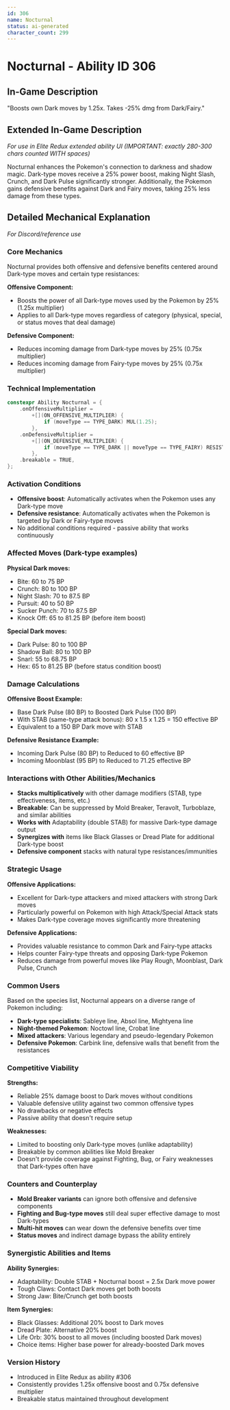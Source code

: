 ```yaml
---
id: 306
name: Nocturnal
status: ai-generated
character_count: 299
---
```


# Nocturnal - Ability ID 306

## In-Game Description
"Boosts own Dark moves by 1.25x. Takes -25% dmg from Dark/Fairy."

## Extended In-Game Description
*For use in Elite Redux extended ability UI (IMPORTANT: exactly 280-300 chars counted WITH spaces)*

Nocturnal enhances the Pokemon's connection to darkness and shadow magic. Dark-type moves receive a 25% power boost, making Night Slash, Crunch, and Dark Pulse significantly stronger. Additionally, the Pokemon gains defensive benefits against Dark and Fairy moves, taking 25% less damage from these types.

## Detailed Mechanical Explanation
*For Discord/reference use*

### Core Mechanics
Nocturnal provides both offensive and defensive benefits centered around Dark-type moves and certain type resistances:

**Offensive Component:**
- Boosts the power of all Dark-type moves used by the Pokemon by 25% (1.25x multiplier)
- Applies to all Dark-type moves regardless of category (physical, special, or status moves that deal damage)

**Defensive Component:**
- Reduces incoming damage from Dark-type moves by 25% (0.75x multiplier)
- Reduces incoming damage from Fairy-type moves by 25% (0.75x multiplier)

### Technical Implementation
```cpp
constexpr Ability Nocturnal = {
    .onOffensiveMultiplier =
        +[](ON_OFFENSIVE_MULTIPLIER) {
            if (moveType == TYPE_DARK) MUL(1.25);
        },
    .onDefensiveMultiplier =
        +[](ON_DEFENSIVE_MULTIPLIER) {
            if (moveType == TYPE_DARK || moveType == TYPE_FAIRY) RESISTANCE(.75);
        },
    .breakable = TRUE,
};
```

### Activation Conditions
- **Offensive boost**: Automatically activates when the Pokemon uses any Dark-type move
- **Defensive resistance**: Automatically activates when the Pokemon is targeted by Dark or Fairy-type moves
- No additional conditions required - passive ability that works continuously

### Affected Moves (Dark-type examples)
**Physical Dark moves:**
- Bite: 60 to 75 BP
- Crunch: 80 to 100 BP  
- Night Slash: 70 to 87.5 BP
- Pursuit: 40 to 50 BP
- Sucker Punch: 70 to 87.5 BP
- Knock Off: 65 to 81.25 BP (before item boost)

**Special Dark moves:**
- Dark Pulse: 80 to 100 BP
- Shadow Ball: 80 to 100 BP
- Snarl: 55 to 68.75 BP
- Hex: 65 to 81.25 BP (before status condition boost)

### Damage Calculations
**Offensive Boost Example:**
- Base Dark Pulse (80 BP) to Boosted Dark Pulse (100 BP)
- With STAB (same-type attack bonus): 80 x 1.5 x 1.25 = 150 effective BP
- Equivalent to a 150 BP Dark move with STAB

**Defensive Resistance Example:**
- Incoming Dark Pulse (80 BP) to Reduced to 60 effective BP
- Incoming Moonblast (95 BP) to Reduced to 71.25 effective BP

### Interactions with Other Abilities/Mechanics
- **Stacks multiplicatively** with other damage modifiers (STAB, type effectiveness, items, etc.)
- **Breakable**: Can be suppressed by Mold Breaker, Teravolt, Turboblaze, and similar abilities
- **Works with** Adaptability (double STAB) for massive Dark-type damage output
- **Synergizes with** items like Black Glasses or Dread Plate for additional Dark-type boost
- **Defensive component** stacks with natural type resistances/immunities

### Strategic Usage
**Offensive Applications:**
- Excellent for Dark-type attackers and mixed attackers with strong Dark moves
- Particularly powerful on Pokemon with high Attack/Special Attack stats
- Makes Dark-type coverage moves significantly more threatening

**Defensive Applications:**
- Provides valuable resistance to common Dark and Fairy-type attacks
- Helps counter Fairy-type threats and opposing Dark-type Pokemon
- Reduces damage from powerful moves like Play Rough, Moonblast, Dark Pulse, Crunch

### Common Users
Based on the species list, Nocturnal appears on a diverse range of Pokemon including:
- **Dark-type specialists**: Sableye line, Absol line, Mightyena line
- **Night-themed Pokemon**: Noctowl line, Crobat line
- **Mixed attackers**: Various legendary and pseudo-legendary Pokemon
- **Defensive Pokemon**: Carbink line, defensive walls that benefit from the resistances

### Competitive Viability
**Strengths:**
- Reliable 25% damage boost to Dark moves without conditions
- Valuable defensive utility against two common offensive types
- No drawbacks or negative effects
- Passive ability that doesn't require setup

**Weaknesses:**
- Limited to boosting only Dark-type moves (unlike adaptability)
- Breakable by common abilities like Mold Breaker
- Doesn't provide coverage against Fighting, Bug, or Fairy weaknesses that Dark-types often have

### Counters and Counterplay
- **Mold Breaker variants** can ignore both offensive and defensive components
- **Fighting and Bug-type moves** still deal super effective damage to most Dark-types
- **Multi-hit moves** can wear down the defensive benefits over time
- **Status moves** and indirect damage bypass the ability entirely

### Synergistic Abilities and Items
**Ability Synergies:**
- Adaptability: Double STAB + Nocturnal boost = 2.5x Dark move power
- Tough Claws: Contact Dark moves get both boosts
- Strong Jaw: Bite/Crunch get both boosts

**Item Synergies:**
- Black Glasses: Additional 20% boost to Dark moves
- Dread Plate: Alternative 20% boost
- Life Orb: 30% boost to all moves (including boosted Dark moves)
- Choice items: Higher base power for already-boosted Dark moves

### Version History
- Introduced in Elite Redux as ability #306
- Consistently provides 1.25x offensive boost and 0.75x defensive multiplier
- Breakable status maintained throughout development
